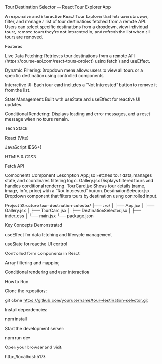 Tour Destination Selector — React Tour Explorer App

A responsive and interactive React Tour Explorer that lets users browse, filter, and manage a list of tour destinations fetched from a remote API. Users can select specific destinations from a dropdown, view individual tours, remove tours they’re not interested in, and refresh the list when all tours are removed.

Features

Live Data Fetching: Retrieves tour destinations from a remote API (https://course-api.com/react-tours-project) using fetch() and useEffect.

Dynamic Filtering: Dropdown menu allows users to view all tours or a specific destination using controlled components.

Interactive UI: Each tour card includes a “Not Interested” button to remove it from the list.

State Management: Built with useState and useEffect for reactive UI updates.

Conditional Rendering: Displays loading and error messages, and a reset message when no tours remain.

Tech Stack

React (Vite)

JavaScript (ES6+)

HTML5 & CSS3

Fetch API

Components
Component	Description
App.jsx	Fetches tour data, manages state, and coordinates filtering logic.
Gallery.jsx	Displays filtered tours and handles conditional rendering.
TourCard.jsx	Shows tour details (name, image, info, price) with a “Not Interested” button.
DestinationSelector.jsx	Dropdown component that filters tours by destination using controlled input.

Project Structure
tour-destination-selector/
├── src/
│   ├── App.jsx
│   ├── Gallery.jsx
│   ├── TourCard.jsx
│   ├── DestinationSelector.jsx
│   ├── index.css
│   └── main.jsx
└── package.json

Key Concepts Demonstrated

useEffect for data fetching and lifecycle management

useState for reactive UI control

Controlled form components in React

Array filtering and mapping

Conditional rendering and user interaction

How to Run

Clone the repository:

git clone https://github.com/yourusername/tour-destination-selector.git


Install dependencies:

npm install


Start the development server:

npm run dev


Open your browser and visit:

http://localhost:5173
